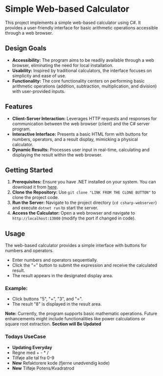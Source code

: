 # Simple Web-based Calculator

This project implements a simple web-based calculator using C#. It provides a user-friendly interface for basic arithmetic operations accessible through a web browser.

## Design Goals

- **Accessibility:** The program aims to be readily available through a web browser, eliminating the need for local installation.
- **Usability:** Inspired by traditional calculators, the interface focuses on simplicity and ease of use.
- **Functionality:** The core functionality centers on performing basic arithmetic operations (addition, subtraction, multiplication, and division) with user-provided inputs.

## Features

- **Client-Server Interaction:** Leverages HTTP requests and responses for communication between the web browser (client) and the C# server program.
- **Interactive Interface:** Presents a basic HTML form with buttons for numbers, operators, and a result display, mimicking a physical calculator.
- **Dynamic Results:** Processes user input in real-time, calculating and displaying the result within the web browser.

## Getting Started

1. **Prerequisites:** Ensure you have .NET installed on your system. You can download it from [here](https://dotnet.microsoft.com/en-us/download).
2. **Clone the Repository:** Use `git clone "LINK FROM THE CLONE BUTTON"` to clone the project code.
3. **Run the Server:** Navigate to the project directory (`cd csharp-webserver`) and execute `dotnet run` to start the server.
4. **Access the Calculator:** Open a web browser and navigate to `http://localhost:13000` (modify the port if changed in code).

## Usage
The web-based calculator provides a simple interface with buttons for numbers and operators.

- Enter numbers and operators sequentially.
- Click the "=" button to submit the expression and receive the calculated result.
- The result appears in the designated display area.

### Example:

- Click buttons "5", "+", "3", and "=".
- The result "8" is displayed in the result area.

**Note:** Currently, the program supports basic mathematic operations. Future enhancements might include functionalities like power calculations or square root extraction. **Section will Be Updated**

### Todays UseCase
- **Updating Everyday**
- Regne med + - * /
- Tilføje alle tal fra 0-9
- **New** Refaktorere kode (fjerne unødvendig kode)
- **New** Tilføje Potens/Kvadratrod
